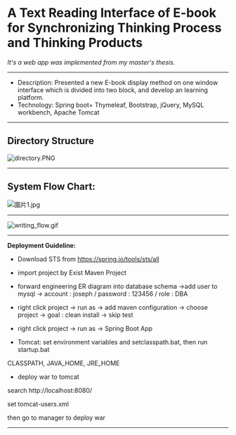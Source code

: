 # A Text Reading Interface of E-book for Synchronizing Thinking Process and Thinking Products

*It's a web app was implemented from my master's thesis.*

***

- Description: Presented a new E-book display method on one window interface which is divided into two block, and develop an learning platform.
- Technology: Spring boot+ Thymeleaf, Bootstrap, jQuery, MySQL workbench, Apache Tomcat


***

## Directory Structure

![directory.PNG](http://user-image.logdown.io/user/13154/blog/13069/post/316383/tybOqclJS1ilH8HpoqYl_directory.PNG)

***

## System Flow Chart:

![圖片1.jpg](http://user-image.logdown.io/user/13154/blog/13069/post/316383/PPUCwQAShWZKr675hiFI_%E5%9C%96%E7%89%871.jpg)

***

![writing_flow.gif](http://user-image.logdown.io/user/13154/blog/13069/post/316383/qVk4ni7QbSE5WXv4XLcz_writing_flow.gif)

***


**Deployment Guideline:**

- Download STS from https://spring.io/tools/sts/all

- import project by Exist Maven Project

- forward engineering ER diagram into database schema
 ->add user to mysql -> 
account : joseph / password : 123456 / role : DBA

- right click project -> run as -> add maven configuration -> choose project -> goal : clean install -> skip test

- right click project -> run as -> Spring Boot App

- Tomcat: 
set environment variables and setclasspath.bat, then run startup.bat
 
CLASSPATH, JAVA_HOME, JRE_HOME 

- deploy war to tomcat

search http://localhost:8080/

set tomcat-users.xml

then go to manager to deploy war

***
